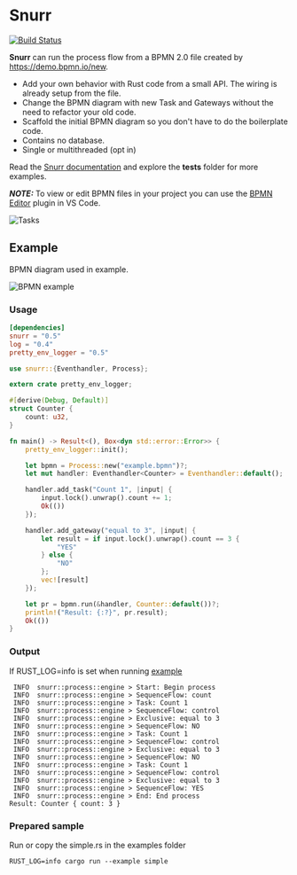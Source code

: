 # Snurr

[![Build Status](https://github.com/sajox/snurr/actions/workflows/rust.yml/badge.svg)](https://github.com/sajox/snurr/actions)

**Snurr** can run the process flow from a BPMN 2.0 file created by <https://demo.bpmn.io/new>.

- Add your own behavior with Rust code from a small API. The wiring is already setup from the file.
- Change the BPMN diagram with new Task and Gateways without the need to refactor your old code.
- Scaffold the initial BPMN diagram so you don't have to do the boilerplate code.
- Contains no database.
- Single or multithreaded (opt in)

Read the [Snurr documentation](https://github.com/sajox/snurr/blob/main/docs/documentation.md) and explore the **tests** folder for more examples.

**_NOTE:_** To view or edit BPMN files in your project you can use the [BPMN Editor](https://github.com/bpmn-io/vs-code-bpmn-io) plugin in VS Code.   

![Tasks](https://github.com/sajox/snurr/blob/main/assets/images/vscode-plugin-bpmnio.png?raw=true)

## Example

BPMN diagram used in example.

![BPMN example](https://github.com/sajox/snurr/blob/main/assets/images/example.png?raw=true)

### Usage

```toml
[dependencies]
snurr = "0.5"
log = "0.4"
pretty_env_logger = "0.5"
```


```rust
use snurr::{Eventhandler, Process};

extern crate pretty_env_logger;

#[derive(Debug, Default)]
struct Counter {
    count: u32,
}

fn main() -> Result<(), Box<dyn std::error::Error>> {
    pretty_env_logger::init();

    let bpmn = Process::new("example.bpmn")?;
    let mut handler: Eventhandler<Counter> = Eventhandler::default();

    handler.add_task("Count 1", |input| {
        input.lock().unwrap().count += 1;
        Ok(())
    });

    handler.add_gateway("equal to 3", |input| {
        let result = if input.lock().unwrap().count == 3 {
            "YES"
        } else {
            "NO"
        };
        vec![result]
    });

    let pr = bpmn.run(&handler, Counter::default())?;
    println!("Result: {:?}", pr.result);
    Ok(())
}
```

### Output

If RUST_LOG=info is set when running [example](#usage)

```
 INFO  snurr::process::engine > Start: Begin process
 INFO  snurr::process::engine > SequenceFlow: count
 INFO  snurr::process::engine > Task: Count 1
 INFO  snurr::process::engine > SequenceFlow: control
 INFO  snurr::process::engine > Exclusive: equal to 3
 INFO  snurr::process::engine > SequenceFlow: NO
 INFO  snurr::process::engine > Task: Count 1
 INFO  snurr::process::engine > SequenceFlow: control
 INFO  snurr::process::engine > Exclusive: equal to 3
 INFO  snurr::process::engine > SequenceFlow: NO
 INFO  snurr::process::engine > Task: Count 1
 INFO  snurr::process::engine > SequenceFlow: control
 INFO  snurr::process::engine > Exclusive: equal to 3
 INFO  snurr::process::engine > SequenceFlow: YES
 INFO  snurr::process::engine > End: End process
Result: Counter { count: 3 }
```

### Prepared sample

Run or copy the simple.rs in the examples folder

```
RUST_LOG=info cargo run --example simple
```
